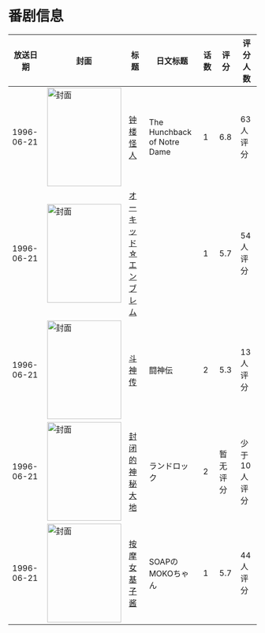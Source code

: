 # 番剧信息

|放送日期|封面|标题|日文标题|话数|评分|评分人数|
|---|---|---|---|---|---|---|
|1996-06-21|<img src="https://lain.bgm.tv/pic/cover/c/22/83/66243_rb9eF.jpg" alt="封面" style="width:150px;height:200px;object-fit:cover;">|[钟楼怪人](https://bangumi.tv/subject/66243)|The Hunchback of Notre Dame|1|6.8|63人评分|
|1996-06-21|<img src="https://bangumi.tv/img/no_icon_subject.png" alt="封面" style="width:150px;height:200px;object-fit:cover;">|[オーキッド☆エンブレム](https://bangumi.tv/subject/69432)||1|5.7|54人评分|
|1996-06-21|<img src="https://lain.bgm.tv/pic/cover/c/fc/aa/82900_O53QQ.jpg" alt="封面" style="width:150px;height:200px;object-fit:cover;">|[斗神传](https://bangumi.tv/subject/82900)|闘神伝|2|5.3|13人评分|
|1996-06-21|<img src="https://lain.bgm.tv/pic/cover/c/ef/06/87332_r49A4.jpg" alt="封面" style="width:150px;height:200px;object-fit:cover;">|[封闭的神秘大地](https://bangumi.tv/subject/87332)|ランドロック|2|暂无评分|少于10人评分|
|1996-06-21|<img src="https://bangumi.tv/img/no_icon_subject.png" alt="封面" style="width:150px;height:200px;object-fit:cover;">|[按摩女基子酱](https://bangumi.tv/subject/105438)|SOAPのMOKOちゃん|1|5.7|44人评分|
